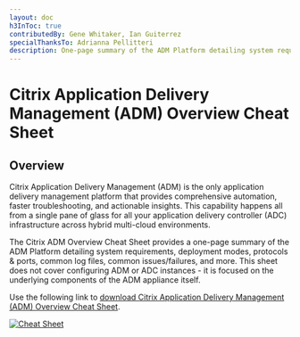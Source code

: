 ```yaml
---
layout: doc
h3InToc: true
contributedBy: Gene Whitaker, Ian Guiterrez
specialThanksTo: Adrianna Pellitteri
description: One-page summary of the ADM Platform detailing system requirements, deployment modes, protocols and ports, common log files, common issues/failures, and more.
---
```

# Citrix Application Delivery Management (ADM) Overview Cheat Sheet

## Overview

Citrix Application Delivery Management (ADM) is the only application delivery management platform that provides comprehensive automation, faster troubleshooting, and actionable insights. This capability happens all from a single pane of glass for all your application delivery controller (ADC) infrastructure across hybrid multi-cloud environments.

The Citrix ADM Overview Cheat Sheet provides a one-page summary of the ADM Platform detailing system requirements, deployment modes, protocols & ports, common log files, common issues/failures, and more. This sheet does not cover configuring ADM or ADC instances - it is focused on the underlying components of the ADM appliance itself.

Use the following link to [download Citrix Application Delivery Management (ADM) Overview Cheat Sheet](/en-us/tech-zone/learn/downloads/diagrams-posters_cheat-sheet-adm.pdf).

[![Cheat Sheet](/en-us/tech-zone/learn/media/diagrams-posters_cheat-sheet-adm_1.png)](/en-us/tech-zone/learn/downloads/diagrams-posters_cheat-sheet-adm.pdf)
